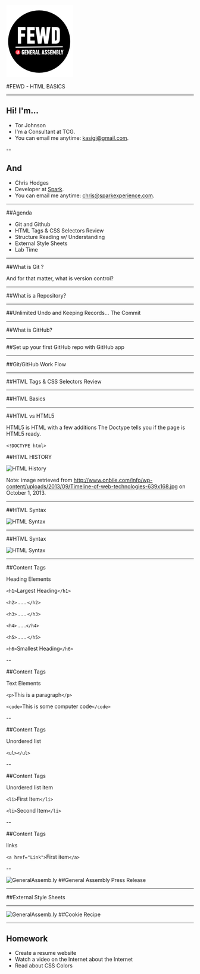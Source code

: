 ![GeneralAssemb.ly](../../img/icons/FEWD_Logo.png)

#FEWD - HTML BASICS 

---

## Hi! I'm...


* Tor Johnson
* I'm a Consultant at TCG.
* You can email me anytime: [kasigi@gmail.com](mailto:kasigi@gmail.com).

--

## And

* Chris Hodges
* Developer at [Spark](http://www.sparkexperience.com).
* You can email me anytime: [chris@sparkexperience.com](mailto:chris@sparkexperience.com).

---

##Agenda

*   Git and Github
*	HTML Tags & CSS Selectors Review
*	Structure Reading w/ Understanding
*	External Style Sheets
*	Lab Time

---

##What is Git ?

And for that matter, what is version control?

---

##What is a Repository?

---

##Unlimited Undo and Keeping Records... The Commit

---

##What is GitHub?

---

##Set up your first GitHub repo with GitHub app

---

##Git/GitHub Work Flow

---

##HTML Tags & CSS Selectors Review

---

##HTML Basics

---

##HTML vs HTML5

HTML5 is HTML with a few additions
The Doctype tells you if the page is HTML5 ready.


```<!DOCTYPE html>```


##HTML HISTORY

![HTML History](../../img/unit_1/Timeline_of_web_technologies.jpg)

Note:
image retrieved from http://www.onbile.com/info/wp-content/uploads/2013/09/Timeline-of-web-technologies-639x168.jpg on October 1, 2013.

---

##HTML Syntax

![HTML Syntax](../../img/unit_1/tags.png)

---

##HTML Syntax

![HTML Syntax](../../img/unit_1/tags_attributes.png)

---

##Content Tags

Heading Elements

```<h1>```Largest Heading```</h1>```

```<h2>``` . . . ```</h2>```

```<h3>``` . . . ```</h3>```

```<h4>``` . . .```</h4>```

```<h5>``` . . . ```</h5>```

```<h6>```Smallest Heading```</h6>```

--

##Content Tags

Text Elements

```<p>```This is a paragraph```</p>```

```<code>```This is some computer code```</code>```

--

##Content Tags

Unordered list 

```<ul></ul>```

--

##Content Tags

Unordered list item 

```<li>```First Item```</li>```

```<li>```Second Item```</li>```


--

##Content Tags

links 

```<a href="Link">```First item```</a>```

--

![GeneralAssemb.ly](../../img/icons/code_along.png)
##General Assembly Press Release

---

##External Style Sheets 

---

![GeneralAssemb.ly](../../img/icons/exercise_icon_md.png)
##Cookie Recipe

---

## Homework

*	Create a resume website
*	Watch a video on the Internet about the Internet
*	Read about CSS Colors
